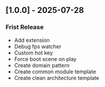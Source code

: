 ## [1.0.0] - 2025-07-28
### Frist Release
- Add extension
- Debug fps watcher
- Custom hot key
- Force boot scene on play
- Create domain pattern
- Create common module template
- Create clean architecture template